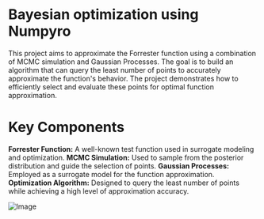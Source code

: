 # Bayesian optimization using Numpyro 
This project aims to approximate the Forrester function using a combination of MCMC simulation and Gaussian Processes. The goal is to build an algorithm that can query the least number of points to accurately approximate the function's behavior. The project demonstrates how to efficiently select and evaluate these points for optimal function approximation.

# Key Components
**Forrester Function:** A well-known test function used in surrogate modeling and optimization.
**MCMC Simulation:** Used to sample from the posterior distribution and guide the selection of points.
**Gaussian Processes:** Employed as a surrogate model for the function approximation.
**Optimization Algorithm:** Designed to query the least number of points while achieving a high level of approximation accuracy.


![Image](https://github.com/user-attachments/assets/a80ea566-4b71-4421-870c-cd3b5e75b93f)
